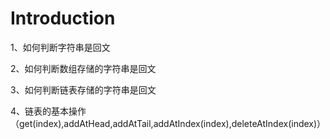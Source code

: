 # Introduction

1、如何判断字符串是回文

2、如何判断数组存储的字符串是回文

3、如何判断链表存储的字符串是回文

4、链表的基本操作（get(index),addAtHead,addAtTail,addAtIndex(index),deleteAtIndex(index)）